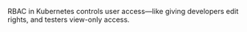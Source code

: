 RBAC in Kubernetes controls user access—like giving developers edit rights, and testers view-only access.